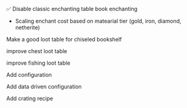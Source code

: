 
 
✅ Disable classic enchanting table book enchanting

- Scaling enchant cost based on matearial tier (gold, iron, diamond, netherite)

Make a good loot table for chiseled bookshelf

improve chest loot table

improve fishing loot table

Add configuration

Add data driven configuration

Add crating recipe   
